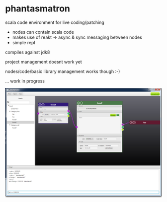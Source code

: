 phantasmatron
=============

scala code environment for live coding/patching
- nodes can contain scala code 
- makes use of reakt -> async & sync messaging between nodes
- simple repl

compiles against jdk8

project management doesnt work yet

nodes/code/basic library management works though :-)

... work in progress

![alt tag](screenshot-1.png)
